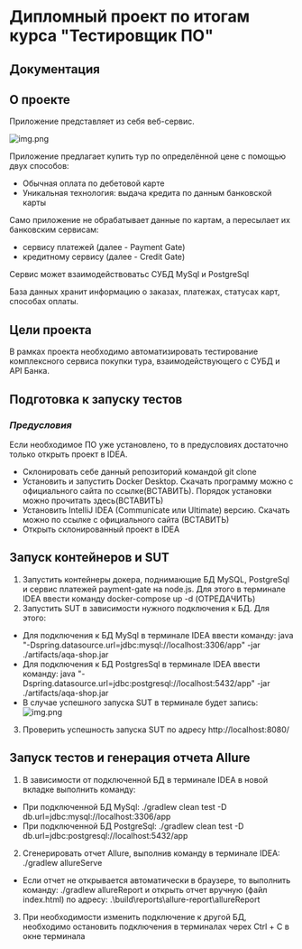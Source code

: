 # Дипломный проект по итогам курса "Тестировщик ПО"

## Документация

## О проекте
Приложение представляет из себя веб-сервис.

![img.png](Docs/img.png)

Приложение предлагает купить тур по определённой цене с помощью двух способов:

* Обычная оплата по дебетовой карте
* Уникальная технология: выдача кредита по данным банковской карты

Само приложение не обрабатывает данные по картам, а пересылает их банковским сервисам:

* сервису платежей (далее - Payment Gate)
* кредитному сервису (далее - Credit Gate)

Сервис может взаимодействоватьс СУБД  MySql и PostgreSql

База данных хранит информацию о заказах, платежах, статусах карт, способах оплаты.

## Цели проекта

В рамках проекта необходимо автоматизировать тестирование комплексного сервиса покупки тура, взаимодействующего с СУБД и API Банка.

## Подготовка к запуску тестов

### *Предусловия*

Если необходимое ПО уже установлено, то в предусловиях достаточно только открыть проект в IDEA.

* Склонировать себе данный репозиторий командой git clone
* Установить и запустить Docker Desktop. Скачать программу можно с официального сайта по ссылке(ВСТАВИТЬ). Порядок установки можно прочитать здесь(ВСТАВИТЬ)
* Установить IntelliJ IDEA (Communicate или Ultimate) версию. Скачать можно по ссылке с официального сайта (ВСТАВИТЬ)
* Открыть склонированный проект в IDEA

## Запуск контейнеров и SUT
1. Запустить контейнеры докера, поднимающие БД MySQL, PostgreSql и сервис платежей payment-gate на node.js. Для этого в терминале IDEA ввести команду docker-compose up -d (ОТРЕДАЧИТЬ)
2. Запустить SUT в зависимости нужного подключения к БД. Для этого:
* Для подключения к БД MySql в терминале IDEA ввести команду: java "-Dspring.datasource.url=jdbc:mysql://localhost:3306/app" -jar ./artifacts/aqa-shop.jar
* Для подключения к БД PostgresSql в терминале IDEA ввести команду: java "-Dspring.datasource.url=jdbc:postgresql://localhost:5432/app" -jar ./artifacts/aqa-shop.jar 
* В случае успешного запуска SUT в терминале будет запись: ![img.png](Docs/img2.png)
3. Проверить успешность запуска SUT по адресу http://localhost:8080/

## Запуск тестов и генерация отчета Allure

1. В зависимости от подключенной БД в терминале IDEA в новой вкладке выполнить команду:
* При подключенной БД MySql: ./gradlew clean test -D db.url=jdbc:mysql://localhost:3306/app
* При подключенной БД PostgreSql: ./gradlew clean test -D db.url=jdbc:postgresql://localhost:5432/app
2. Сгенерировать отчет Allure, выполнив команду в терминале IDEA: ./gradlew allureServe
* Если отчет не открывается автоматически в браузере, то выполнить команду: ./gradlew allureReport и открыть отчет вручную (файл index.html) по адресу: .\build\reports\allure-report\allureReport
3. При необходимости изменить подключение к другой БД, необходимо остановить подключения в терминалах черех Ctrl + C в окне терминала


